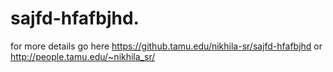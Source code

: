 # sajfd-hfafbjhd.
for more details go here https://github.tamu.edu/nikhila-sr/sajfd-hfafbjhd  or http://people.tamu.edu/~nikhila_sr/
